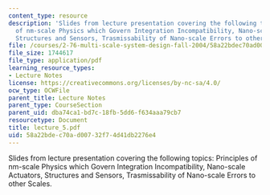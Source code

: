 ```yaml
---
content_type: resource
description: 'Slides from lecture presentation covering the following topics: Principles
  of nm-scale Physics which Govern Integration Incompatibility, Nano-scale Actuators,
  Structures and Sensors, Trasmissability of Nano-scale Errors to other Scales.'
file: /courses/2-76-multi-scale-system-design-fall-2004/58a22bdec70ad00732f74d41db2276e4_lecture_5.pdf
file_size: 1744617
file_type: application/pdf
learning_resource_types:
- Lecture Notes
license: https://creativecommons.org/licenses/by-nc-sa/4.0/
ocw_type: OCWFile
parent_title: Lecture Notes
parent_type: CourseSection
parent_uid: dba74ca1-bd7c-18fb-5dd6-f634aaa79cb7
resourcetype: Document
title: lecture_5.pdf
uid: 58a22bde-c70a-d007-32f7-4d41db2276e4
---
```

Slides from lecture presentation covering the following topics: Principles of nm-scale Physics which Govern Integration Incompatibility, Nano-scale Actuators, Structures and Sensors, Trasmissability of Nano-scale Errors to other Scales.
